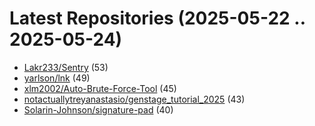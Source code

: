 # Latest Repositories (2025-05-22 .. 2025-05-24)

- [Lakr233/Sentry](https://github.com/Lakr233/Sentry) (53)
- [yarlson/lnk](https://github.com/yarlson/lnk) (49)
- [xlm2002/Auto-Brute-Force-Tool](https://github.com/xlm2002/Auto-Brute-Force-Tool) (45)
- [notactuallytreyanastasio/genstage_tutorial_2025](https://github.com/notactuallytreyanastasio/genstage_tutorial_2025) (43)
- [Solarin-Johnson/signature-pad](https://github.com/Solarin-Johnson/signature-pad) (40)
